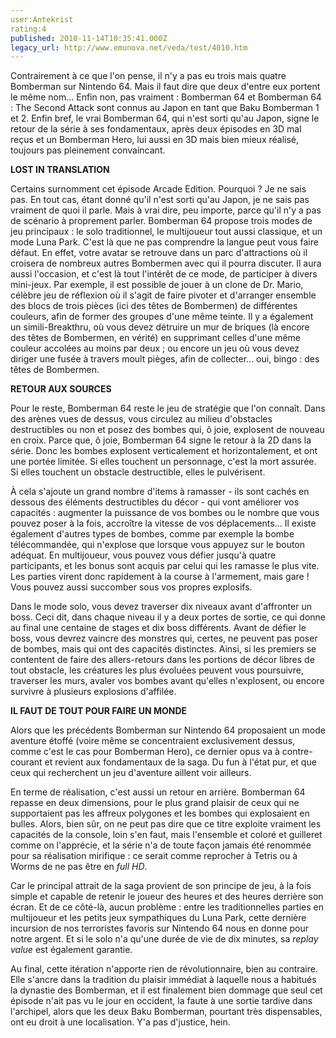```yaml
---
user:Antekrist
rating:4
published: 2010-11-14T10:35:41.000Z
legacy_url: http://www.emunova.net/veda/test/4010.htm
---
```

Contrairement à ce que l'on pense, il n'y a pas eu trois mais quatre Bomberman sur Nintendo 64\. Mais il faut dire que deux d'entre eux portent le même nom... Enfin non, pas vraiment : Bomberman 64 et Bomberman 64 : The Second Attack sont connus au Japon en tant que Baku Bomberman 1 et 2\. Enfin bref, le vrai Bomberman 64, qui n'est sorti qu'au Japon, signe le retour de la série à ses fondamentaux, après deux épisodes en 3D mal reçus et un Bomberman Hero, lui aussi en 3D mais bien mieux réalisé, toujours pas pleinement convaincant.  

  

**LOST IN TRANSLATION**  

Certains surnomment cet épisode Arcade Edition. Pourquoi ? Je ne sais pas. En tout cas, étant donné qu'il n'est sorti qu'au Japon, je ne sais pas vraiment de quoi il parle. Mais à vrai dire, peu importe, parce qu'il n'y a pas de scénario à proprement parler. Bomberman 64 propose trois modes de jeu principaux : le solo traditionnel, le multijoueur tout aussi classique, et un mode Luna Park. C'est là que ne pas comprendre la langue peut vous faire défaut. En effet, votre avatar se retrouve dans un parc d'attractions où il croisera de nombreux autres Bombermen avec qui il pourra discuter. Il aura aussi l'occasion, et c'est là tout l'intérêt de ce mode, de participer à divers mini-jeux. Par exemple, il est possible de jouer à un clone de Dr. Mario, célèbre jeu de réflexion où il s'agit de faire pivoter et d'arranger ensemble des blocs de trois pièces (ici des têtes de Bombermen) de différentes couleurs, afin de former des groupes d'une même teinte. Il y a également un simili-Breakthru, où vous devez détruire un mur de briques (là encore des têtes de Bombermen, en vérité) en supprimant celles d'une même couleur accolées au moins par deux ; ou encore un jeu où vous devez diriger une fusée à travers moult pièges, afin de collecter... oui, bingo : des têtes de Bombermen.  

  

**RETOUR AUX SOURCES**  

Pour le reste, Bomberman 64 reste le jeu de stratégie que l'on connaît. Dans des arènes vues de dessus, vous circulez au milieu d'obstacles destructibles ou non et posez des bombes qui, ô joie, explosent de nouveau en croix. Parce que, ô joie, Bomberman 64 signe le retour à la 2D dans la série. Donc les bombes explosent verticalement et horizontalement, et ont une portée limitée. Si elles touchent un personnage, c'est la mort assurée. Si elles touchent un obstacle destructible, elles le pulvérisent.  

À cela s'ajoute un grand nombre d'items à ramasser - ils sont cachés en dessous des éléments destructibles du décor - qui vont améliorer vos capacités : augmenter la puissance de vos bombes ou le nombre que vous pouvez poser à la fois, accroître la vitesse de vos déplacements... Il existe également d'autres types de bombes, comme par exemple la bombe télécommandée, qui n'explose que lorsque vous appuyez sur le bouton adéquat. En multijoueur, vous pouvez vous défier jusqu'à quatre participants, et les bonus sont acquis par celui qui les ramasse le plus vite. Les parties virent donc rapidement à la course à l'armement, mais gare ! Vous pouvez aussi succomber sous vos propres explosifs.  

Dans le mode solo, vous devez traverser dix niveaux avant d'affronter un boss. Ceci dit, dans chaque niveau il y a deux portes de sortie, ce qui donne au final une centaine de stages et dix boss différents. Avant de défier le boss, vous devrez vaincre des monstres qui, certes, ne peuvent pas poser de bombes, mais qui ont des capacités distinctes. Ainsi, si les premiers se contentent de faire des allers-retours dans les portions de décor libres de tout obstacle, les créatures les plus évoluées peuvent vous poursuivre, traverser les murs, avaler vos bombes avant qu'elles n'explosent, ou encore survivre à plusieurs explosions d'affilée.  

  

**IL FAUT DE TOUT POUR FAIRE UN MONDE**  

Alors que les précédents Bomberman sur Nintendo 64 proposaient un mode aventure étoffé (voire même se concentraient exclusivement dessus, comme c'est le cas pour Bomberman Hero), ce dernier opus va à contre-courant et revient aux fondamentaux de la saga. Du fun à l'état pur, et que ceux qui recherchent un jeu d'aventure aillent voir ailleurs.  

En terme de réalisation, c'est aussi un retour en arrière. Bomberman 64 repasse en deux dimensions, pour le plus grand plaisir de ceux qui ne supportaient pas les affreux polygones et les bombes qui explosaient en bulles. Alors, bien sûr, on ne peut pas dire que ce titre exploite vraiment les capacités de la console, loin s'en faut, mais l'ensemble et coloré et guilleret comme on l'apprécie, et la série n'a de toute façon jamais été renommée pour sa réalisation mirifique : ce serait comme reprocher à Tetris ou à Worms de ne pas être en _full HD_.  

Car le principal attrait de la saga provient de son principe de jeu, à la fois simple et capable de retenir le joueur des heures et des heures derrière son écran. Et de ce côté-là, aucun problème : entre les traditionnelles parties en multijoueur et les petits jeux sympathiques du Luna Park, cette dernière incursion de nos terroristes favoris sur Nintendo 64 nous en donne pour notre argent. Et si le solo n'a qu'une durée de vie de dix minutes, sa _replay value_ est également garantie.  

Au final, cette itération n'apporte rien de révolutionnaire, bien au contraire. Elle s'ancre dans la tradition du plaisir immédiat à laquelle nous a habitués la dynastie des Bomberman, et il est finalement bien dommage que seul cet épisode n'ait pas vu le jour en occident, la faute à une sortie tardive dans l'archipel, alors que les deux Baku Bomberman, pourtant très dispensables, ont eu droit à une localisation. Y'a pas d'justice, hein.